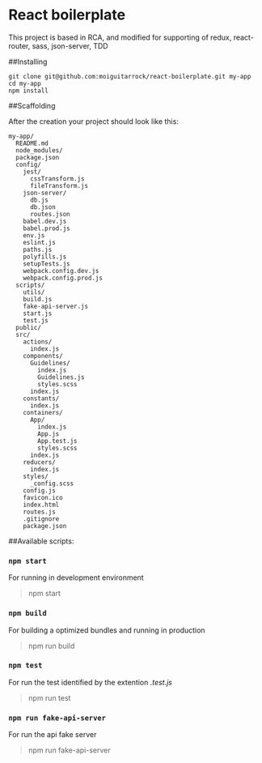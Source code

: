 # React boilerplate

This project is based in RCA, and modified for supporting of redux, react-router, sass, json-server, TDD

##Installing

```
git clone git@github.com:moiguitarrock/react-boilerplate.git my-app
cd my-app
npm install
```

##Scaffolding

After the creation your project should look like this:

```
my-app/
  README.md
  node_modules/
  package.json
  config/
    jest/
      cssTransform.js
      fileTransform.js
    json-server/
      db.js
      db.json
      routes.json
    babel.dev.js
    babel.prod.js
    env.js
    eslint.js
    paths.js
    polyfills.js
    setupTests.js
    webpack.config.dev.js
    webpack.config.prod.js
  scripts/
    utils/
    build.js
    fake-api-server.js
    start.js
    test.js
  public/
  src/
    actions/
      index.js
    components/
      Guidelines/
        index.js
        Guidelines.js
        styles.scss
      index.js
    constants/
      index.js
    containers/
      App/
        index.js
        App.js
        App.test.js
        styles.scss
      index.js
    reducers/
      index.js
    styles/
      _config.scss
    config.js
    favicon.ico
    index.html
    routes.js
    .gitignore
    package.json
```

##Available scripts:

### `npm start`

For running in development environment

> npm start

### `npm build`

For building a optimized bundles and running in production

> npm run build

### `npm test`

For run the test identified by the extention *.test.js*

> npm run test

### `npm run fake-api-server`

For run the api fake server

> npm run fake-api-server
